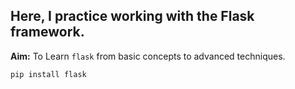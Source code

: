 ## Here, I practice working with the Flask framework.

**Aim:** To Learn `flask` from basic concepts to advanced techniques.

```bash
pip install flask
```
